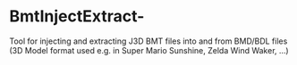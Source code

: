 # BmtInjectExtract-
Tool for injecting and extracting J3D BMT files into and from BMD/BDL files (3D Model format used e.g. in Super Mario Sunshine, Zelda Wind Waker, ...)
